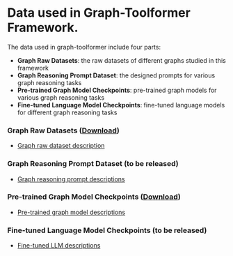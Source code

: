 # Data used in Graph-Toolformer Framework.

The data used in graph-toolformer include four parts:

- **Graph Raw Datasets**: the raw datasets of different graphs studied in this framework
- **Graph Reasoning Prompt Dataset**: the designed prompts for various graph reasoning tasks
- **Pre-trained Graph Model Checkpoints**: pre-trained graph models for various graph reasoning tasks
- **Fine-tuned Language Model Checkpoints**: fine-tuned language models for different graph reasoning tasks


### Graph Raw Datasets ([Download](https://drive.google.com/file/d/1lC23j9RYMb44JRJybxIpUtxuQ2lW58n_/view?usp=sharing))

- [Graph raw dataset description](https://github.com/jwzhanggy/Graph_Toolformer/tree/main/Graph_Toolformer_Package#graph-datasets-used-in-graph-toolformer)

### Graph Reasoning Prompt Dataset (to be released)

- [Graph reasoning prompt descriptions](https://github.com/jwzhanggy/Graph_Toolformer/tree/main/Graph_Toolformer_LLM_Training/prompt)

### Pre-trained Graph Model Checkpoints ([Download](https://drive.google.com/file/d/15dMT96MHES56hV1MNlCrf2RWKPnyecao/view?usp=sharing))

- [Pre-trained graph model descriptions](https://github.com/jwzhanggy/Graph_Toolformer/tree/main/Graph_Toolformer_Package#pre-trained-graph-models)

### Fine-tuned Language Model Checkpoints (to be released)

- [Fine-tuned LLM descriptions](https://github.com/jwzhanggy/Graph_Toolformer/tree/main/Graph_Toolformer_Package#pre-trained-graph-models-used-in-graph-toolformer)
